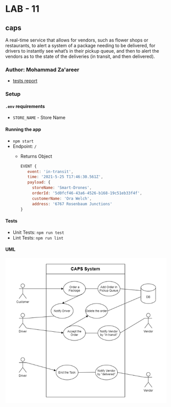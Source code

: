 
# LAB - 11

## caps
A real-time service that allows for vendors, such as flower shops or restaurants, to alert a system of a package needing to be delivered, for drivers to instantly see what’s in their pickup queue, and then to alert the vendors as to the state of the deliveries (in transit, and then delivered).


### Author: Mohammad Za'areer

- [tests report](https://github.com/401-JS-Mohammad-Zaareer/caps/actions)

### Setup

#### `.env` requirements

- `STORE_NAME` - Store Name

#### Running the app

- `npm start`
- Endpoint: `/`
  - Returns Object

    ```javascript
    EVENT {
       event: 'in-transit',
       time: '2021-5-25 T17:46:30.561Z',
       payload: {
         storeName: 'Smart-Drones',
         orderId: '5d0fcf46-43a6-4526-b168-19c51eb33f4f',
         customerName: 'Ora Welch',
         address: '6767 Rosenbaum Junctions'
    }
    ```

#### Tests

- Unit Tests: `npm run test`
- Lint Tests: `npm run lint`

#### UML
![UML Diagram](assets/caps-use-case.png)